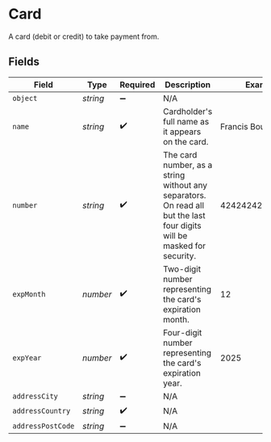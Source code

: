 # Card

A card (debit or credit) to take payment from.


## Fields

| Field                                                                                                                  | Type                                                                                                                   | Required                                                                                                               | Description                                                                                                            | Example                                                                                                                |
| ---------------------------------------------------------------------------------------------------------------------- | ---------------------------------------------------------------------------------------------------------------------- | ---------------------------------------------------------------------------------------------------------------------- | ---------------------------------------------------------------------------------------------------------------------- | ---------------------------------------------------------------------------------------------------------------------- |
| `object`                                                                                                               | *string*                                                                                                               | :heavy_minus_sign:                                                                                                     | N/A                                                                                                                    |                                                                                                                        |
| `name`                                                                                                                 | *string*                                                                                                               | :heavy_check_mark:                                                                                                     | Cardholder's full name as it appears on the card.                                                                      | Francis Bourgeois                                                                                                      |
| `number`                                                                                                               | *string*                                                                                                               | :heavy_check_mark:                                                                                                     | The card number, as a string without any separators. On read all but the last four digits will be masked for security. | 4242424242424242                                                                                                       |
| `expMonth`                                                                                                             | *number*                                                                                                               | :heavy_check_mark:                                                                                                     | Two-digit number representing the card's expiration month.                                                             | 12                                                                                                                     |
| `expYear`                                                                                                              | *number*                                                                                                               | :heavy_check_mark:                                                                                                     | Four-digit number representing the card's expiration year.                                                             | 2025                                                                                                                   |
| `addressCity`                                                                                                          | *string*                                                                                                               | :heavy_minus_sign:                                                                                                     | N/A                                                                                                                    |                                                                                                                        |
| `addressCountry`                                                                                                       | *string*                                                                                                               | :heavy_check_mark:                                                                                                     | N/A                                                                                                                    |                                                                                                                        |
| `addressPostCode`                                                                                                      | *string*                                                                                                               | :heavy_minus_sign:                                                                                                     | N/A                                                                                                                    |                                                                                                                        |